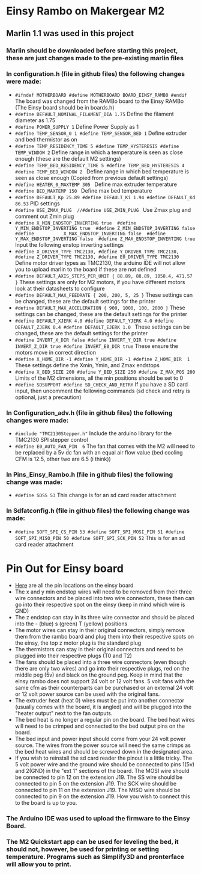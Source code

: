 # Einsy Rambo on Makergear M2
## Marlin 1.1 was used in this project 
### Marlin should be downloaded before starting this project, these are just changes made to the pre-existing marlin files
### In configuration.h (file in github files) the following changes were made:
 - ``` #ifndef MOTHERBOARD #define MOTHERBOARD BOARD_EINSY_RAMBO #endif ```
The board was changed from the RAMBo board to the Einsy RAMBo (The Einsy board should be in boards.h) 
 - ``` #define DEFAULT_NOMINAL_FILAMENT_DIA 1.75 ```
Define the filament diameter as 1.75 
 - ``` #define POWER_SUPPLY 1 ```
Define Power Supply as 1
 - ``` #define TEMP_SENSOR_0 1 #define TEMP_SENSOR_BED 1 ```
Define extruder and bed thermistor as on
 - ``` #define TEMP_RESIDENCY_TIME 5 #define TEMP_HYSTERESIS #define TEMP_WINDOW 2 ```
Define range in which a temperature is seen as close enough (these are the default M2 settings)
 - ```#define TEMP_BED_RESIDENCY_TIME 5 #define TEMP_BED_HYSTERESIS 4 #define TEMP_BED_WINDOW 2 ```
Define range in which bed temperature is seen as close enough (Copied from previous default settings)
 - ```#define HEATER_0_MAXTEMP 305 ```
Define max extruder temperature
 - ```#define BED_MAXTEMP 150 ```
Define max bed temperature
 - ``` #define DEFAULT_Kp 25.89 #define DEFAULT_Ki 1.94 #define DEFAULT_Kd 86.53 ```
PID settings
 - ```#define USE_ZMAX_PLUG  //#define USE_ZMIN_PLUG ``` 
Use Zmax plug and comment out Zmin plug
 - ```#define X_MIN_ENDSTOP_INVERTING true  #define Y_MIN_ENDSTOP_INVERTING true  #define Z_MIN_ENDSTOP_INVERTING false  #define           X_MAX_ENDSTOP_INVERTING false  #define Y_MAX_ENDSTOP_INVERTING false  #define Z_MAX_ENDSTOP_INVERTING true ```   
Input the following enstop inverting settings
 - ```#define X_DRIVER_TYPE TMC2130, #define Y_DRIVER_TYPE TMC2130, #define Z_DRIVER_TYPE TMC2130, #define E0_DRIVER_TYPE TMC2130 ```
Define motor driver types as TMC2130, the arduino IDE will not allow you to upload marlin to the board if these are not defined
 - ``` #define DEFAULT_AXIS_STEPS_PER_UNIT { 88.89, 88.89, 1058.4, 471.57 } ```
These settings are only for M2 motors, if you have different motors look at their datasheets to configure
 - ``` #define DEFAULT_MAX_FEEDRATE { 200, 200, 5, 25 } ```
These settings can be changed, these are the default settings for the printer
 - ``` #define DEFAULT_MAX_ACCELERATION { 900, 1000, 100, 2000 } ```
These settings can be changed, these are the default settings for the printer
 - ```#define DEFAULT_XJERK 4.0 #define DEFAULT_YJERK 4.0 #define DEFAULT_ZJERK 0.4 #define DEFAULT_EJERK 1.0 ```
These settings can be changed, these are the default settings for the printer
 - ``` #define INVERT_X_DIR false #define INVERT_Y_DIR true #define INVERT_Z_DIR true #define INVERT_E0_DIR true ```
These ensure the motors move in correct direction
 - ``` #define X_HOME_DIR -1 #define Y_HOME_DIR -1 #define Z_HOME_DIR  1 ```
These settings define the Xmin, Ymin, and Zmax endstops
 - ``` #define X_BED_SIZE 200 #define Y_BED_SIZE 250 #define Z_MAX_POS 200 ```
Limits of the M2 dimensions, all the min positions should be set to 0
 - ``` #define SDSUPPORT #define SD_CHECK_AND_RETRY ```
If you have a SD card input, then uncomment the following commands (sd check and retry is optional, just a precaution)
### In Configuration_adv.h (file in github files) the following changes were made:
 - ``` #include "TMC2130Stepper.h" ```
Include the arduino library for the TMC2130 SPI stepper control
 - ``` #define E0_AUTO_FAN_PIN  6 ```
The fan that comes with the M2 will need to be replaced by a 5v dc fan with an equal air flow value (bed cooling CFM is 12.5, other two are 6.5 (i think))
### In Pins_Einsy_Rambo.h (file in github files) the following change was made: 
 - ``` #define SDSS 53 ```
This change is for an sd card reader attachment
### In Sdfatconfig.h (file in github files) the following change was made:
 - ``` #define SOFT_SPI_CS_PIN 53 #define SOFT_SPI_MOSI_PIN 51 #define SOFT_SPI_MISO_PIN 50 #define SOFT_SPI_SCK_PIN 52 ```
This is for an sd card reader attachment

# Pin Out for Einsy board
- [Here](https://reprap.org/wiki/EinsyRambo_development) are all the pin locations on the einsy board
- The x and y min endstop wires will need to be removed from their three wire connectors and be placed into two wire connectors, these then can go into their respective spot on the einsy (keep in mind which wire is GND)
- The z endstop can stay in its three wire connector and should be placed into the - (blue) s (green) T (yellow) positions
- The motor wires can stay in their original connectors, simply remove them from the rambo board and plug them into their respective spots on the einsy, the top z motor plug is the standard plug
- The thermistors can stay in their original connectors and need to be plugged into their respective plugs (T0 and T2)
- The fans should be placed into a three wire connectors (even though there are only two wires) and go into their respective plugs, red on the middle peg (5v) and black on the ground peg. Keep in mind that the einsy rambo does not support 24 volt or 12 volt fans. 5 volt fans with the same cfm as their counterparts can be purchased or an external 24 volt or 12 volt power source can be used with the original fans.
- The extruder heat (heat 0) wires must be put into another connector (usually comes with the board, it is angled) and will be plugged into the "heater output" next to the fan outputs.
- The bed heat is no longer a regular pin on the board. The bed heat wires will need to be crimped and connected to the bed output pins on the board.
- The bed input and power input should come from your 24 volt power source. The wires from the power source will need the same crimps as the bed heat wires and should be screwed down in the designated area.
- If you wish to reinstall the sd card reader the pinout is a little tricky. The 5 volt power wire and the ground wire should be connected to pins 1(5v) and 2(GND) in the "ext 1" sections of the board. The MOSI wire should be connected to pin 12 on the extension J19. The SS wire should be connected to pin 5 on the extension J19. The SCK wire should be connected to pin 11 on the extension J19. The MISO wire should be connected to pin 9 on the extension J19. How you wish to connect this to the board is up to you.

 ### The Arduino IDE was used to upload the firmware to the Einsy Board. 
 ### The M2 Quickstart app can be used for leveling the bed, it should not, however, be used for printing or setting temperature. Programs such as Simplify3D and pronterface will allow you to print.
 
